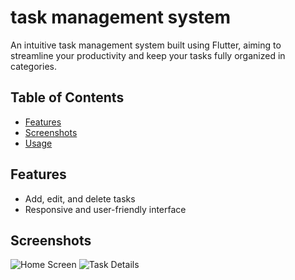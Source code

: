 # task management system

An intuitive task management system built using Flutter, aiming to streamline your productivity and keep your tasks fully organized in categories.

## Table of Contents

- [Features](#features)
- [Screenshots](#screenshots)
- [Usage](#usage)

## Features

- Add, edit, and delete tasks
- Responsive and user-friendly interface

## Screenshots

![Home Screen]()
![Task Details]()

